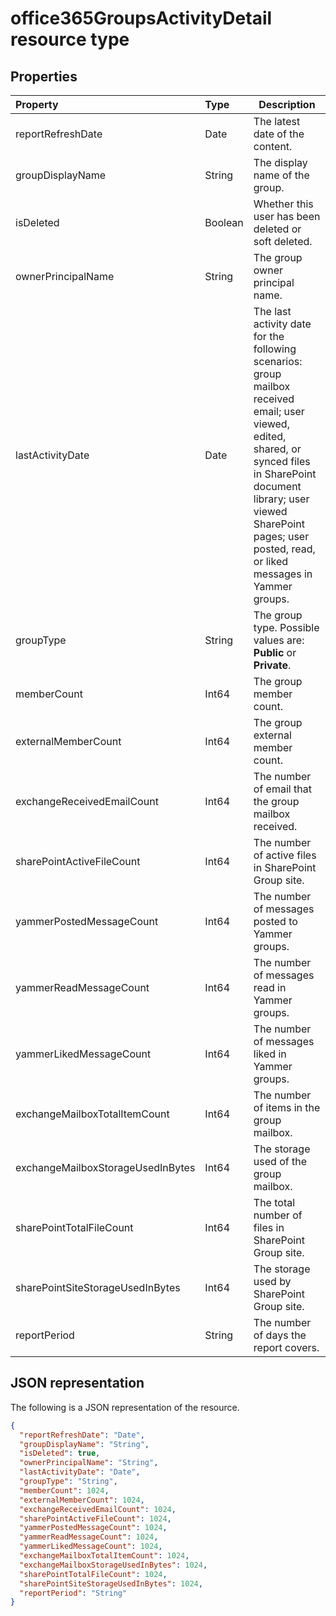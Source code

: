 # office365GroupsActivityDetail resource type

## Properties

| Property                          | Type    | Description                              |
| :-------------------------------- | :------ | ---------------------------------------- |
| reportRefreshDate                 | Date    | The latest date of the content.          |
| groupDisplayName                  | String  | The display name of the group.           |
| isDeleted                         | Boolean | Whether this user has been deleted or soft deleted. |
| ownerPrincipalName                | String  | The group owner principal name.          |
| lastActivityDate                  | Date    | The last activity date for the following scenarios:  group mailbox received email; user viewed, edited, shared, or synced files in SharePoint document library; user viewed SharePoint pages; user posted, read, or liked messages in Yammer groups. |
| groupType                         | String  | The group type. Possible values are: **Public** or **Private**. |
| memberCount                       | Int64   | The group member count.                  |
| externalMemberCount               | Int64   | The group external member count.         |
| exchangeReceivedEmailCount        | Int64   | The number of email that the group mailbox received. |
| sharePointActiveFileCount         | Int64   | The number of active files in SharePoint Group site. |
| yammerPostedMessageCount          | Int64   | The number of messages posted to Yammer groups. |
| yammerReadMessageCount            | Int64   | The number of messages read in Yammer groups. |
| yammerLikedMessageCount           | Int64   | The number of messages liked in Yammer groups. |
| exchangeMailboxTotalItemCount     | Int64   | The number of items in the group mailbox. |
| exchangeMailboxStorageUsedInBytes | Int64   | The storage used of the group mailbox.   |
| sharePointTotalFileCount          | Int64   | The total number of files in SharePoint Group site. |
| sharePointSiteStorageUsedInBytes  | Int64   | The storage used by SharePoint Group site. |
| reportPeriod                      | String  | The number of days the report covers.    |

## JSON representation

The following is a JSON representation of the resource.

<!-- {
  "blockType": "resource",
  "@odata.type": "microsoft.graph.office365GroupsActivityDetail"
} -->

```json
{
  "reportRefreshDate": "Date", 
  "groupDisplayName": "String", 
  "isDeleted": true, 
  "ownerPrincipalName": "String", 
  "lastActivityDate": "Date", 
  "groupType": "String", 
  "memberCount": 1024, 
  "externalMemberCount": 1024, 
  "exchangeReceivedEmailCount": 1024, 
  "sharePointActiveFileCount": 1024, 
  "yammerPostedMessageCount": 1024, 
  "yammerReadMessageCount": 1024, 
  "yammerLikedMessageCount": 1024, 
  "exchangeMailboxTotalItemCount": 1024, 
  "exchangeMailboxStorageUsedInBytes": 1024, 
  "sharePointTotalFileCount": 1024, 
  "sharePointSiteStorageUsedInBytes": 1024, 
  "reportPeriod": "String"
}
```
